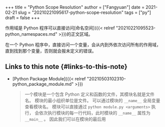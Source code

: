 +++
title = "Python Scope Resolution"
author = ["Fangyuan"]
date = 2021-02-21
slug = "20210221095617-python-scope-resolution"
tags = ["py"]
draft = false
+++

作用域是 Python 程序可以直接访问[命名空间]({{< relref "20210221095523-python_namespaces.md" >}})的正文区域。

在一个 Python 程序中，直接访问一个变量，会从内到外依次访问所有的作用域，
直到找到那个变量，否则就会报未定义的错误。


## Links to this note {#links-to-this-note}

-   [Python Package Module]({{< relref "20210503102310-python_package_module.md" >}})

    >   一个模块是一个包含 Python 定义和函数的文件，其模块名就是文件名。
    > 模块的最小组织单位是文件。
    > 可以通过模块的 `__name__` 全局变量查看模块名。
    > 模块可以直接通过 `python module.py <arguments>` 执行，
    > 会依次执行模块的每一行代码，此时模块的 `__name__` 属性为 `__main__` 。
    > 因此我们可以在模块的最后用
